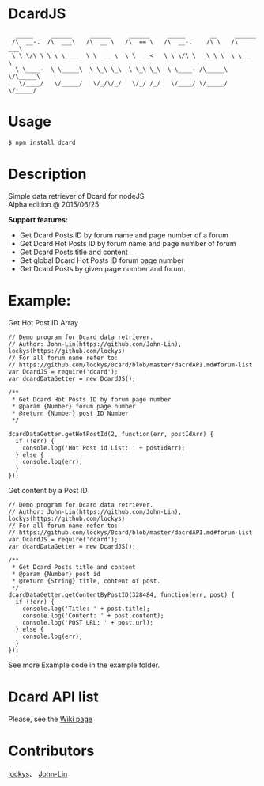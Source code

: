 # DcardJS
```
  _____     ______     ______     ______     _____       __     ______
 /\  __-.  /\  ___\   /\  __ \   /\  == \   /\  __-.    /\ \   /\  ___\
 \ \ \/\ \ \ \ \____  \ \  __ \  \ \  __<   \ \ \/\ \  _\_\ \  \ \___  \  
  \ \____-  \ \_____\  \ \_\ \_\  \ \_\ \_\  \ \____- /\_____\  \/\_____\
   \/____/   \/_____/   \/_/\/_/   \/_/ /_/   \/____/ \/_____/   \/_____/

```
Usage
======
```
$ npm install dcard
```
Description
===========
Simple data retriever of Dcard for nodeJS  
Alpha edition @ 2015/06/25  

**Support features:**  
- Get Dcard Posts ID by forum name and page number of a forum  
- Get Dcard Hot Posts ID by forum name and page number of forum  
- Get Dcard Posts title and content  
- Get global Dcard Hot Posts ID forum page number
- Get Dcard Posts by given page number and forum.  


Example:
========
Get Hot Post ID Array
```
// Demo program for Dcard data retriever.
// Author: John-Lin(https://github.com/John-Lin), lockys(https://github.com/lockys)
// For all forum name refer to:
// https://github.com/lockys/0card/blob/master/dacrdAPI.md#forum-list
var DcardJS = require('dcard');
var dcardDataGetter = new DcardJS();

/**
 * Get Dcard Hot Posts ID by forum page number
 * @param {Number} forum page number
 * @return {Number} post ID Number
 */

dcardDataGetter.getHotPostId(2, function(err, postIdArr) {
  if (!err) {
    console.log('Hot Post id List: ' + postIdArr);
  } else {
    console.log(err);
  }
});
```
Get content by a Post ID
```
// Demo program for Dcard data retriever.
// Author: John-Lin(https://github.com/John-Lin), lockys(https://github.com/lockys)
// For all forum name refer to:
// https://github.com/lockys/0card/blob/master/dacrdAPI.md#forum-list
var DcardJS = require('dcard');
var dcardDataGetter = new DcardJS();

/**
 * Get Dcard Posts title and content
 * @param {Number} post id
 * @return {String} title, content of post.
 */
dcardDataGetter.getContentByPostID(328484, function(err, post) {
  if (!err) {
    console.log('Title: ' + post.title);
    console.log('Content: ' + post.content);
    console.log('POST URL: ' + post.url);
  } else {
    console.log(err);
  }
});

```
See more Example code in the example folder.

Dcard API list
==============
Please, see the [Wiki page](https://github.com/lockys/Dcard-Parser/wiki)


Contributors
============
[lockys](https://github.com/lockys)、
[John-Lin](https://github.com/John-Lin)
